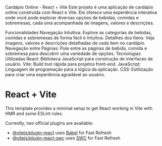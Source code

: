 Cardápio Online - React + Vite
Este projeto é uma aplicação de cardápio online construída com React e Vite. Ele oferece uma experiência interativa onde você pode explorar diversas opções de bebidas, comidas e sobremesas, cada uma acompanhada de imagens, valores e descrições.

Funcionalidades
Navegação Intuitiva: Explore as categorias de bebidas, comidas e sobremesas de forma fácil e intuitiva.
Detalhes dos Itens: Veja imagens, valores e descrições detalhadas de cada item no cardápio.
Navegação entre Páginas: Pule entre as páginas de bebida, comida e sobremesa para descobrir uma variedade de opções.
Tecnologias Utilizadas
React: Biblioteca JavaScript para construção de interfaces de usuário.
Vite: Build tool rápida para projetos front-end.
JavaScript: Linguagem de programação para a lógica da aplicação.
CSS: Estilização para criar uma experiência agradável ao usuário.

# React + Vite

This template provides a minimal setup to get React working in Vite with HMR and some ESLint rules.

Currently, two official plugins are available:

- [@vitejs/plugin-react](https://github.com/vitejs/vite-plugin-react/blob/main/packages/plugin-react/README.md) uses [Babel](https://babeljs.io/) for Fast Refresh
- [@vitejs/plugin-react-swc](https://github.com/vitejs/vite-plugin-react-swc) uses [SWC](https://swc.rs/) for Fast Refresh
